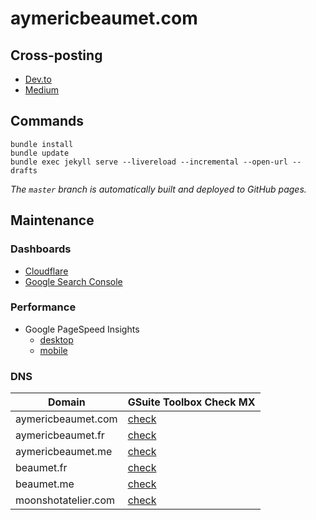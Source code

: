 # aymericbeaumet.com

## Cross-posting

- [Dev.to](https://docs.dev.to/api/#operation/createArticle)
- [Medium](https://github.com/Medium/medium-api-docs#33-posts)

## Commands

```
bundle install
bundle update
bundle exec jekyll serve --livereload --incremental --open-url --drafts
```

_The `master` branch is automatically built and deployed to GitHub pages._

## Maintenance

### Dashboards

- [Cloudflare](https://dash.cloudflare.com/a794a0792e9c7686cfb79297b6929644/aymericbeaumet.com)
- [Google Search Console](https://search.google.com/search-console?resource_id=https%3A%2F%2Faymericbeaumet.com%2F)

### Performance

- Google PageSpeed Insights
  - [desktop](https://developers.google.com/speed/pagespeed/insights/?url=https%3A%2F%2Faymericbeaumet.com%2F&tab=desktop&hl=en)
  - [mobile](https://developers.google.com/speed/pagespeed/insights/?url=https%3A%2F%2Faymericbeaumet.com%2F&tab=mobile&hl=en)

### DNS

| Domain              | GSuite Toolbox Check MX                                                                              |
| ------------------- | ---------------------------------------------------------------------------------------------------- |
| aymericbeaumet.com  | [check](https://toolbox.googleapps.com/apps/checkmx/check?domain=aymericbeaumet.com&dkim_selector=)  |
| aymericbeaumet.fr   | [check](https://toolbox.googleapps.com/apps/checkmx/check?domain=aymericbeaumet.fr&dkim_selector=)   |
| aymericbeaumet.me   | [check](https://toolbox.googleapps.com/apps/checkmx/check?domain=aymericbeaumet.me&dkim_selector=)   |
| beaumet.fr          | [check](https://toolbox.googleapps.com/apps/checkmx/check?domain=beaumet.fr&dkim_selector=)          |
| beaumet.me          | [check](https://toolbox.googleapps.com/apps/checkmx/check?domain=beaumet.me&dkim_selector=)          |
| moonshotatelier.com | [check](https://toolbox.googleapps.com/apps/checkmx/check?domain=moonshotatelier.com&dkim_selector=) |
